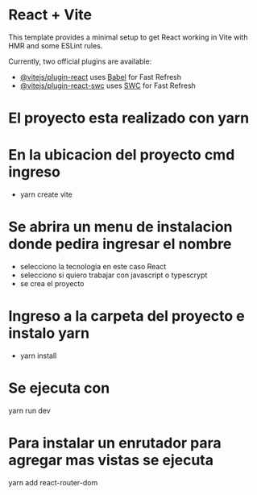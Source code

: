 # React + Vite

This template provides a minimal setup to get React working in Vite with HMR and some ESLint rules.

Currently, two official plugins are available:

- [@vitejs/plugin-react](https://github.com/vitejs/vite-plugin-react/blob/main/packages/plugin-react/README.md) uses [Babel](https://babeljs.io/) for Fast Refresh
- [@vitejs/plugin-react-swc](https://github.com/vitejs/vite-plugin-react-swc) uses [SWC](https://swc.rs/) for Fast Refresh

# El proyecto esta realizado con yarn

# En la ubicacion del proyecto cmd ingreso 
- yarn create vite

# Se abrira un menu de instalacion donde pedira ingresar el nombre
- selecciono la tecnologia en este caso React
- selecciono si quiero trabajar con javascript o typescrypt
- se crea el proyecto

# Ingreso a la carpeta del proyecto e instalo yarn
- yarn install

# Se ejecuta con
yarn run dev

# Para instalar un enrutador para agregar mas vistas se ejecuta
yarn add react-router-dom